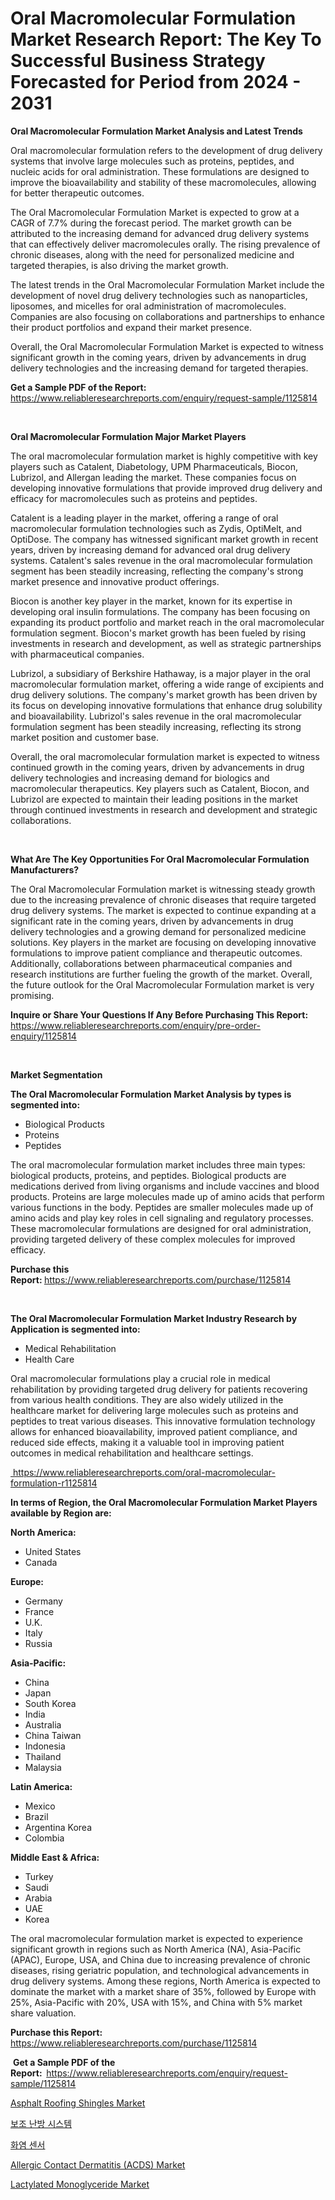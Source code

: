 <p><h1>Oral Macromolecular Formulation Market Research Report: The Key To Successful Business Strategy Forecasted for Period from 2024 - 2031</h1></p><p><strong>Oral Macromolecular Formulation Market Analysis and Latest Trends</strong></p>
<p><p>Oral macromolecular formulation refers to the development of drug delivery systems that involve large molecules such as proteins, peptides, and nucleic acids for oral administration. These formulations are designed to improve the bioavailability and stability of these macromolecules, allowing for better therapeutic outcomes.</p><p>The Oral Macromolecular Formulation Market is expected to grow at a CAGR of 7.7% during the forecast period. The market growth can be attributed to the increasing demand for advanced drug delivery systems that can effectively deliver macromolecules orally. The rising prevalence of chronic diseases, along with the need for personalized medicine and targeted therapies, is also driving the market growth.</p><p>The latest trends in the Oral Macromolecular Formulation Market include the development of novel drug delivery technologies such as nanoparticles, liposomes, and micelles for oral administration of macromolecules. Companies are also focusing on collaborations and partnerships to enhance their product portfolios and expand their market presence.</p><p>Overall, the Oral Macromolecular Formulation Market is expected to witness significant growth in the coming years, driven by advancements in drug delivery technologies and the increasing demand for targeted therapies.</p></p>
<p><strong>Get a Sample PDF of the Report:&nbsp;</strong> <a href="https://www.reliableresearchreports.com/enquiry/request-sample/1125814">https://www.reliableresearchreports.com/enquiry/request-sample/1125814</a></p>
<p>&nbsp;</p>
<p><strong>Oral Macromolecular Formulation Major Market Players</strong></p>
<p><p>The oral macromolecular formulation market is highly competitive with key players such as Catalent, Diabetology, UPM Pharmaceuticals, Biocon, Lubrizol, and Allergan leading the market. These companies focus on developing innovative formulations that provide improved drug delivery and efficacy for macromolecules such as proteins and peptides.</p><p>Catalent is a leading player in the market, offering a range of oral macromolecular formulation technologies such as Zydis, OptiMelt, and OptiDose. The company has witnessed significant market growth in recent years, driven by increasing demand for advanced oral drug delivery systems. Catalent's sales revenue in the oral macromolecular formulation segment has been steadily increasing, reflecting the company's strong market presence and innovative product offerings.</p><p>Biocon is another key player in the market, known for its expertise in developing oral insulin formulations. The company has been focusing on expanding its product portfolio and market reach in the oral macromolecular formulation segment. Biocon's market growth has been fueled by rising investments in research and development, as well as strategic partnerships with pharmaceutical companies.</p><p>Lubrizol, a subsidiary of Berkshire Hathaway, is a major player in the oral macromolecular formulation market, offering a wide range of excipients and drug delivery solutions. The company's market growth has been driven by its focus on developing innovative formulations that enhance drug solubility and bioavailability. Lubrizol's sales revenue in the oral macromolecular formulation segment has been steadily increasing, reflecting its strong market position and customer base.</p><p>Overall, the oral macromolecular formulation market is expected to witness continued growth in the coming years, driven by advancements in drug delivery technologies and increasing demand for biologics and macromolecular therapeutics. Key players such as Catalent, Biocon, and Lubrizol are expected to maintain their leading positions in the market through continued investments in research and development and strategic collaborations.</p></p>
<p>&nbsp;</p>
<p><strong>What Are The Key Opportunities For Oral Macromolecular Formulation Manufacturers?</strong></p>
<p><p>The Oral Macromolecular Formulation market is witnessing steady growth due to the increasing prevalence of chronic diseases that require targeted drug delivery systems. The market is expected to continue expanding at a significant rate in the coming years, driven by advancements in drug delivery technologies and a growing demand for personalized medicine solutions. Key players in the market are focusing on developing innovative formulations to improve patient compliance and therapeutic outcomes. Additionally, collaborations between pharmaceutical companies and research institutions are further fueling the growth of the market. Overall, the future outlook for the Oral Macromolecular Formulation market is very promising.</p></p>
<p><strong>Inquire or Share Your Questions If Any Before Purchasing This Report:</strong> <a href="https://www.reliableresearchreports.com/enquiry/pre-order-enquiry/1125814">https://www.reliableresearchreports.com/enquiry/pre-order-enquiry/1125814</a></p>
<p>&nbsp;</p>
<p><strong>Market Segmentation</strong></p>
<p><strong>The Oral Macromolecular Formulation Market Analysis by types is segmented into:</strong></p>
<p><ul><li>Biological Products</li><li>Proteins</li><li>Peptides</li></ul></p>
<p><p>The oral macromolecular formulation market includes three main types: biological products, proteins, and peptides. Biological products are medications derived from living organisms and include vaccines and blood products. Proteins are large molecules made up of amino acids that perform various functions in the body. Peptides are smaller molecules made up of amino acids and play key roles in cell signaling and regulatory processes. These macromolecular formulations are designed for oral administration, providing targeted delivery of these complex molecules for improved efficacy.</p></p>
<p><strong>Purchase this Report:&nbsp;</strong><a href="https://www.reliableresearchreports.com/purchase/1125814">https://www.reliableresearchreports.com/purchase/1125814</a></p>
<p>&nbsp;</p>
<p><strong>The Oral Macromolecular Formulation Market Industry Research by Application is segmented into:</strong></p>
<p><ul><li>Medical Rehabilitation</li><li>Health Care</li></ul></p>
<p><p>Oral macromolecular formulations play a crucial role in medical rehabilitation by providing targeted drug delivery for patients recovering from various health conditions. They are also widely utilized in the healthcare market for delivering large molecules such as proteins and peptides to treat various diseases. This innovative formulation technology allows for enhanced bioavailability, improved patient compliance, and reduced side effects, making it a valuable tool in improving patient outcomes in medical rehabilitation and healthcare settings.</p></p>
<p><a href="https://www.reliableresearchreports.com/oral-macromolecular-formulation-r1125814">&nbsp;https://www.reliableresearchreports.com/oral-macromolecular-formulation-r1125814</a></p>
<p><strong>In terms of Region, the Oral Macromolecular Formulation Market Players available by Region are:</strong></p>
<p>
    <p> <strong> North America: </strong>
        <ul>
            <li>United States</li>
            <li>Canada</li>
        </ul>
        </p> 
    <p> <strong> Europe: </strong>
        <ul>
            <li>Germany</li>
            <li>France</li>
            <li>U.K.</li>
            <li>Italy</li>
            <li>Russia</li>
        </ul>
        </p> 
    <p> <strong> Asia-Pacific: </strong>
        <ul>
            <li>China</li>
            <li>Japan</li>
            <li>South Korea</li>
            <li>India</li>
            <li>Australia</li>
            <li>China Taiwan</li>
            <li>Indonesia</li>
            <li>Thailand</li>
            <li>Malaysia</li>
        </ul>
        </p> 
    <p> <strong> Latin America: </strong>
        <ul>
            <li>Mexico</li>
            <li>Brazil</li>
            <li>Argentina Korea</li>
            <li>Colombia</li>
        </ul>
        </p> 
    <p> <strong> Middle East & Africa: </strong>
        <ul>
            <li>Turkey</li>
            <li>Saudi</li>
            <li>Arabia</li>
            <li>UAE</li>
            <li>Korea</li>
        </ul>
    </p>
    </p>
<p><p>The oral macromolecular formulation market is expected to experience significant growth in regions such as North America (NA), Asia-Pacific (APAC), Europe, USA, and China due to increasing prevalence of chronic diseases, rising geriatric population, and technological advancements in drug delivery systems. Among these regions, North America is expected to dominate the market with a market share of 35%, followed by Europe with 25%, Asia-Pacific with 20%, USA with 15%, and China with 5% market share valuation.</p></p>
<p><strong>Purchase this Report: </strong><a href="https://www.reliableresearchreports.com/purchase/1125814">https://www.reliableresearchreports.com/purchase/1125814</a></p>
<p>&nbsp;<strong>Get a Sample PDF of the Report:&nbsp;&nbsp;</strong><a href="https://www.reliableresearchreports.com/enquiry/request-sample/1125814">https://www.reliableresearchreports.com/enquiry/request-sample/1125814</a></p>
<p><strong></strong></p>
<p><p><a href="https://www.linkedin.com/pulse/asphalt-roofing-shingles-market-analysis-examines-its-scope-rhzle">Asphalt Roofing Shingles Market</a></p><p><a href="https://github.com/Elenrrera7685/Market-Research-Report-List-1/blob/main/733320657287.md">보조 난방 시스템</a></p><p><a href="https://github.com/vsn7qpua81q/Market-Research-Report-List-2/blob/main/461392957286.md">화염 센서</a></p><p><a href="https://github.com/jhcraigie/Market-Research-Report-List-3/blob/main/allergic-contact-dermatitis-acds-market.md">Allergic Contact Dermatitis (ACDS) Market</a></p><p><a href="https://issuu.com/reportprime-2/docs/lactylated-monoglyceride-market-size-2030.pptx">Lactylated Monoglyceride Market</a></p></p>